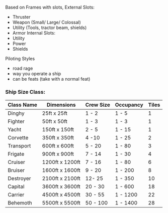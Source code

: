 Based on Frames with slots,
External Slots:
- Thruster
- Weapon (Small/ Large/ Colossal)
- Utility  (Tools, tractor beam, shields)
- Armor
Internal Slots:
- Utility
- Power
- Shields

Piloting Styles
- road rage
- way you operate a ship
- can be feats (take with a normal feat)


### Ship Size Class:

| Class Name | Dimensions      | Crew Size | Occupancy | Tiles |
| ---------- | --------------- | --------- | --------- | ----- |
| Dinghy     | 25ft x 25ft     | 1 - 2     | 1 - 5     | 1     |
| Fighter    | 50ft x 50ft     | 1 - 3     | 1 - 3     | 1     |
| Yacht      | 150ft x 150ft   | 2 - 5     | 1 - 15    | 1     |
| Corvette   | 350ft x 350ft   | 4 -10     | 1 - 25    | 2     |
| Transport  | 600ft x 600ft   | 5 - 20    | 1 - 80    | 3     |
| Frigate    | 900ft x 900ft   | 7 - 14    | 1 - 30    | 4     |
| Cruiser    | 1200ft x 1200ft | 7 - 16    | 1 - 80    | 6     |
| Bruiser    | 1600ft x 1600ft | 9 - 20    | 1 - 200   | 8     |
| Destroyer  | 2100ft x 2100ft | 12- 25    | 1 - 350   | 10    |
| Capital    | 3600ft x 3600ft | 20 - 30   | 1 - 600   | 18    |
| Carrier    | 4500ft x 4500ft | 30 - 55   | 1 - 1200  | 22    |
| Behemoth   | 5500ft x 5500ft | 50 - 100  | 1 - 1400  | 28    |
